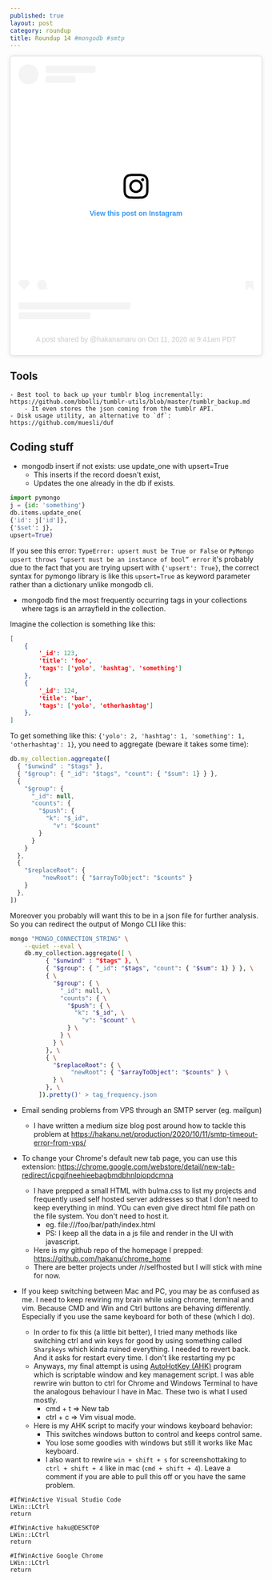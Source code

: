```yaml
---
published: true
layout: post
category: roundup
title: Roundup 14 #mongodb #smtp
---
```


<blockquote class="instagram-media" data-instgrm-permalink="https://www.instagram.com/p/CGNdf8YhmGv/?utm_source=ig_embed&amp;utm_campaign=loading" data-instgrm-version="12" style=" background:#FFF; border:0; border-radius:3px; box-shadow:0 0 1px 0 rgba(0,0,0,0.5),0 1px 10px 0 rgba(0,0,0,0.15); margin: 1px; max-width:540px; min-width:326px; padding:0; width:99.375%; width:-webkit-calc(100% - 2px); width:calc(100% - 2px);"><div style="padding:16px;"> <a href="https://www.instagram.com/p/CGNdf8YhmGv/?utm_source=ig_embed&amp;utm_campaign=loading" style=" background:#FFFFFF; line-height:0; padding:0 0; text-align:center; text-decoration:none; width:100%;" target="_blank"> <div style=" display: flex; flex-direction: row; align-items: center;"> <div style="background-color: #F4F4F4; border-radius: 50%; flex-grow: 0; height: 40px; margin-right: 14px; width: 40px;"></div> <div style="display: flex; flex-direction: column; flex-grow: 1; justify-content: center;"> <div style=" background-color: #F4F4F4; border-radius: 4px; flex-grow: 0; height: 14px; margin-bottom: 6px; width: 100px;"></div> <div style=" background-color: #F4F4F4; border-radius: 4px; flex-grow: 0; height: 14px; width: 60px;"></div></div></div><div style="padding: 19% 0;"></div> <div style="display:block; height:50px; margin:0 auto 12px; width:50px;"><svg width="50px" height="50px" viewBox="0 0 60 60" version="1.1" xmlns="https://www.w3.org/2000/svg" xmlns:xlink="https://www.w3.org/1999/xlink"><g stroke="none" stroke-width="1" fill="none" fill-rule="evenodd"><g transform="translate(-511.000000, -20.000000)" fill="#000000"><g><path d="M556.869,30.41 C554.814,30.41 553.148,32.076 553.148,34.131 C553.148,36.186 554.814,37.852 556.869,37.852 C558.924,37.852 560.59,36.186 560.59,34.131 C560.59,32.076 558.924,30.41 556.869,30.41 M541,60.657 C535.114,60.657 530.342,55.887 530.342,50 C530.342,44.114 535.114,39.342 541,39.342 C546.887,39.342 551.658,44.114 551.658,50 C551.658,55.887 546.887,60.657 541,60.657 M541,33.886 C532.1,33.886 524.886,41.1 524.886,50 C524.886,58.899 532.1,66.113 541,66.113 C549.9,66.113 557.115,58.899 557.115,50 C557.115,41.1 549.9,33.886 541,33.886 M565.378,62.101 C565.244,65.022 564.756,66.606 564.346,67.663 C563.803,69.06 563.154,70.057 562.106,71.106 C561.058,72.155 560.06,72.803 558.662,73.347 C557.607,73.757 556.021,74.244 553.102,74.378 C549.944,74.521 548.997,74.552 541,74.552 C533.003,74.552 532.056,74.521 528.898,74.378 C525.979,74.244 524.393,73.757 523.338,73.347 C521.94,72.803 520.942,72.155 519.894,71.106 C518.846,70.057 518.197,69.06 517.654,67.663 C517.244,66.606 516.755,65.022 516.623,62.101 C516.479,58.943 516.448,57.996 516.448,50 C516.448,42.003 516.479,41.056 516.623,37.899 C516.755,34.978 517.244,33.391 517.654,32.338 C518.197,30.938 518.846,29.942 519.894,28.894 C520.942,27.846 521.94,27.196 523.338,26.654 C524.393,26.244 525.979,25.756 528.898,25.623 C532.057,25.479 533.004,25.448 541,25.448 C548.997,25.448 549.943,25.479 553.102,25.623 C556.021,25.756 557.607,26.244 558.662,26.654 C560.06,27.196 561.058,27.846 562.106,28.894 C563.154,29.942 563.803,30.938 564.346,32.338 C564.756,33.391 565.244,34.978 565.378,37.899 C565.522,41.056 565.552,42.003 565.552,50 C565.552,57.996 565.522,58.943 565.378,62.101 M570.82,37.631 C570.674,34.438 570.167,32.258 569.425,30.349 C568.659,28.377 567.633,26.702 565.965,25.035 C564.297,23.368 562.623,22.342 560.652,21.575 C558.743,20.834 556.562,20.326 553.369,20.18 C550.169,20.033 549.148,20 541,20 C532.853,20 531.831,20.033 528.631,20.18 C525.438,20.326 523.257,20.834 521.349,21.575 C519.376,22.342 517.703,23.368 516.035,25.035 C514.368,26.702 513.342,28.377 512.574,30.349 C511.834,32.258 511.326,34.438 511.181,37.631 C511.035,40.831 511,41.851 511,50 C511,58.147 511.035,59.17 511.181,62.369 C511.326,65.562 511.834,67.743 512.574,69.651 C513.342,71.625 514.368,73.296 516.035,74.965 C517.703,76.634 519.376,77.658 521.349,78.425 C523.257,79.167 525.438,79.673 528.631,79.82 C531.831,79.965 532.853,80.001 541,80.001 C549.148,80.001 550.169,79.965 553.369,79.82 C556.562,79.673 558.743,79.167 560.652,78.425 C562.623,77.658 564.297,76.634 565.965,74.965 C567.633,73.296 568.659,71.625 569.425,69.651 C570.167,67.743 570.674,65.562 570.82,62.369 C570.966,59.17 571,58.147 571,50 C571,41.851 570.966,40.831 570.82,37.631"></path></g></g></g></svg></div><div style="padding-top: 8px;"> <div style=" color:#3897f0; font-family:Arial,sans-serif; font-size:14px; font-style:normal; font-weight:550; line-height:18px;"> View this post on Instagram</div></div><div style="padding: 12.5% 0;"></div> <div style="display: flex; flex-direction: row; margin-bottom: 14px; align-items: center;"><div> <div style="background-color: #F4F4F4; border-radius: 50%; height: 12.5px; width: 12.5px; transform: translateX(0px) translateY(7px);"></div> <div style="background-color: #F4F4F4; height: 12.5px; transform: rotate(-45deg) translateX(3px) translateY(1px); width: 12.5px; flex-grow: 0; margin-right: 14px; margin-left: 2px;"></div> <div style="background-color: #F4F4F4; border-radius: 50%; height: 12.5px; width: 12.5px; transform: translateX(9px) translateY(-18px);"></div></div><div style="margin-left: 8px;"> <div style=" background-color: #F4F4F4; border-radius: 50%; flex-grow: 0; height: 20px; width: 20px;"></div> <div style=" width: 0; height: 0; border-top: 2px solid transparent; border-left: 6px solid #f4f4f4; border-bottom: 2px solid transparent; transform: translateX(16px) translateY(-4px) rotate(30deg)"></div></div><div style="margin-left: auto;"> <div style=" width: 0px; border-top: 8px solid #F4F4F4; border-right: 8px solid transparent; transform: translateY(16px);"></div> <div style=" background-color: #F4F4F4; flex-grow: 0; height: 12px; width: 16px; transform: translateY(-4px);"></div> <div style=" width: 0; height: 0; border-top: 8px solid #F4F4F4; border-left: 8px solid transparent; transform: translateY(-4px) translateX(8px);"></div></div></div> <div style="display: flex; flex-direction: column; flex-grow: 1; justify-content: center; margin-bottom: 24px;"> <div style=" background-color: #F4F4F4; border-radius: 4px; flex-grow: 0; height: 14px; margin-bottom: 6px; width: 224px;"></div> <div style=" background-color: #F4F4F4; border-radius: 4px; flex-grow: 0; height: 14px; width: 144px;"></div></div></a><p style=" color:#c9c8cd; font-family:Arial,sans-serif; font-size:14px; line-height:17px; margin-bottom:0; margin-top:8px; overflow:hidden; padding:8px 0 7px; text-align:center; text-overflow:ellipsis; white-space:nowrap;"><a href="https://www.instagram.com/p/CGNdf8YhmGv/?utm_source=ig_embed&amp;utm_campaign=loading" style=" color:#c9c8cd; font-family:Arial,sans-serif; font-size:14px; font-style:normal; font-weight:normal; line-height:17px; text-decoration:none;" target="_blank">A post shared by @hakanamaru</a> on <time style=" font-family:Arial,sans-serif; font-size:14px; line-height:17px;" datetime="2020-10-11T16:41:44+00:00">Oct 11, 2020 at 9:41am PDT</time></p></div></blockquote> <script async src="//www.instagram.com/embed.js"></script>

## Tools
	- Best tool to back up your tumblr blog incrementally: https://github.com/bbolli/tumblr-utils/blob/master/tumblr_backup.md
		- It even stores the json coming from the tumblr API.
	- Disk usage utility, an alternative to `df`: https://github.com/muesli/duf

## Coding stuff

- mongodb insert if not exists: use update_one with upsert=True
	- This inserts if the record doesn't exist,
	- Updates the one already in the db if exists.

```python
import pymongo
j = {id: 'something'}
db.items.update_one(
{'id': j['id']},
{'$set': j},
upsert=True)
```

If you see this error: `TypeError: upsert must be True or False` or `PyMongo upsert throws “upsert must be an instance of bool” error` it's probably due to the fact that you are trying upsert with `{'upsert': True}`, the correct syntax for pymongo library is like this `upsert=True` as keyword parameter rather than a dictionary unlike mongodb cli.

- mongodb find the most frequently occurring tags in your collections where tags is an arrayfield in the collection.

Imagine the collection is something like this:

```json
[
	{
		'_id': 123,
		'title': 'foo',
		'tags': ['yolo', 'hashtag', 'something']
	},
	{
		'_id': 124,
		'title': 'bar',
		'tags': ['yolo', 'otherhashtag']
	},
]
```

To get something like this: `{'yolo': 2, 'hashtag': 1, 'something': 1, 'otherhashtag': 1}`, you need to aggregate (beware it takes some time):

```js
db.my_collection.aggregate([
  { "$unwind" : "$tags" },
  { "$group": { "_id": "$tags", "count": { "$sum": 1} } },
  {
    "$group": {
      "_id": null,
      "counts": {
        "$push": {
          "k": "$_id",
            "v": "$count"
        }
      }
    }
  },
  {
    "$replaceRoot": {
         "newRoot": { "$arrayToObject": "$counts" }
    }
  },
])
```

Moreover you probably will want this to be in a json file for further analysis. So you can redirect the output of Mongo CLI like this:

```bash
mongo "MONGO_CONNECTION_STRING" \
	--quiet --eval \
	db.my_collection.aggregate([ \
		  { "$unwind" : "$tags" }, \
		  { "$group": { "_id": "$tags", "count": { "$sum": 1} } }, \
		  { \
			"$group": { \
			  "_id": null, \
			  "counts": { \
				"$push": { \
				  "k": "$_id", \
					"v": "$count" \
				} \
			  } \
			} \
		  }, \
		  { \
			"$replaceRoot": { \
				 "newRoot": { "$arrayToObject": "$counts" } \
			} \
		  }, \
		]).pretty()' > tag_frequency.json
```

- Email sending problems from VPS through an SMTP server (eg. mailgun)
	- I have written a medium size blog post around how to tackle this problem at https://hakanu.net/production/2020/10/11/smtp-timeout-error-from-vps/

- To change your Chrome's default new tab page, you can use this extension: https://chrome.google.com/webstore/detail/new-tab-redirect/icpgjfneehieebagbmdbhnlpiopdcmna
	- I have prepped a small HTML with bulma.css to list my projects and frequently used self hosted server addresses so that I don't need to keep everything in mind. YOu can even give direct html file path on the file system. You don't need to host it.
		- eg. file:///foo/bar/path/index.html
		- PS: I keep all the data in a js file and render in the UI with javascript.
	- Here is my github repo of the homepage I prepped: https://github.com/hakanu/chrome_home
	- There are better projects under /r/selfhosted but I will stick with mine for now.
- If you keep switching between Mac and PC, you may be as confused as me. I need to keep rewiring my brain while using chrome, terminal and vim. Because CMD and Win and Ctrl buttons are behaving differently. Especially if you use the same keyboard for both of these (which I do).
	- In order to fix this (a little bit better), I tried many methods like switching ctrl and win keys for good by using something called `Sharpkeys` which kinda ruined everything. I needed to revert back. And it asks for restart every time. I don't like restarting my pc
	- Anyways, my final attempt is using [AutoHotKey (AHK)](http://autohotkey.com/) program which is scriptable window and key management script. I was able rewrire win button to ctrl for Chrome and Windows Terminal to have the analogous behaviour I have in Mac. These two is what I used mostly.
		- cmd + t => New tab
		- ctrl + c => Vim visual mode.
	- Here is my AHK script to macify your windows keyboard behavior:
		- This switches windows button to control and keeps control same.
		- You lose some goodies with windows but still it works like Mac keyboard.
		- I also want to rewire `win + shift + s` for screenshottaking to `ctrl + shift + 4` like in mac (`cmd + shift + 4`). Leave a comment if you are able to pull this off or you have the same problem.

```ahk
#IfWinActive Visual Studio Code
LWin::LCtrl
return

#IfWinActive haku@DESKTOP
LWin::LCtrl
return

#IfWinActive Google Chrome
LWin::LCtrl
return
```